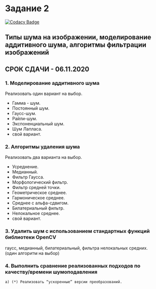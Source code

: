 # Задание 2

[![Codacy Badge](https://api.codacy.com/project/badge/Grade/785ad3b955b8433686a2d1a3bfa61275)](https://app.codacy.com/gh/KochankovID/Image_processing_laba2?utm_source=github.com&utm_medium=referral&utm_content=KochankovID/Image_processing_laba2&utm_campaign=Badge_Grade_Settings)

## Типы шума на изображении, моделирование аддитивного шума, алгоритмы фильтрации изображений
## СРОК СДАЧИ - 06.11.2020
### 1. Моделирование аддитивного шума
Реализовать один вариант на выбор.
-   Гамма - шум.
-   Постоянный шум. 
-   Гаусс-шум.
-   Райли-шум.
-   Экспоненциальный шум.
-   Шум Лапласа.
-   свой вариант.
### 2. Алгоритмы удаления шума
Реализовать два варианта на выбор.
-   Усреднение.
-   Медианный.
-   Фильтр Гаусса.
-   Морфологический фильтр.
-   Фильтр средней точки.
-   Геометрическое среднее.
-   Гармоническое среднее.
-   Среднее с альфа-сдвигом.
-   Билатериальный фильтр.
-   Нелокальное среднее.
-   свой вариант.
### 3. Удалить шум с использованием стандартных функций библиотеки OpenCV
гаусс, медианный, билатериальный, фильтра нелокальных средних. (один алгоритм  на выбор)
### 4. Выполнить сравнение реализованных подходов по качеству/времени шумоподавления
    a) (*) Реализовать “ускоренные” версии преобразований.

